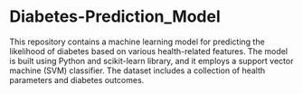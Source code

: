 # Diabetes-Prediction_Model
This repository contains a machine learning model for predicting the likelihood of diabetes based on various health-related features. The model is built using Python and scikit-learn library, and it employs a support vector machine (SVM) classifier. The dataset includes a collection of health parameters and diabetes outcomes.
